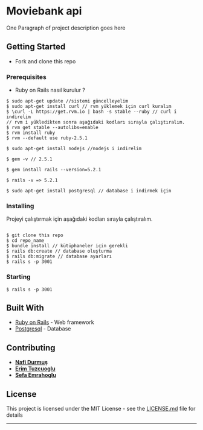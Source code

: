 # Moviebank api

One Paragraph of project description goes here

## Getting Started

- Fork and clone this repo

### Prerequisites

- Ruby on Rails nasıl kurulur ? 

```
$ sudo apt-get update //sistemi güncelleyelim 
$ sudo apt-get install curl // rvm yüklemek için curl kuralım
$ \curl -L https://get.rvm.io | bash -s stable --ruby // curl i indirelim
// rvm i yükledikten sonra aşağıdaki kodları sırayla çalıştıralım.
$ rvm get stable --autolibs=enable
$ rvm install ruby
$ rvm --default use ruby-2.5.1
 
$ sudo apt-get install nodejs //nodejs i indirelim

$ gem -v // 2.5.1

$ gem install rails --version=5.2.1

$ rails -v => 5.2.1

$ sudo apt-get install postgresql // database i indirmek için

```

### Installing

Projeyi çalıştırmak için aşağıdaki kodları sırayla çalıştıralım.

```

$ git clone this repo
$ cd repo_name
$ bundle install // kütüphaneler için gerekli
$ rails db:create // database oluşturma
$ rails db:migrate // database ayarları
$ rails s -p 3001

```

### Starting


```
$ rails s -p 3001

```


## Built With

* [Ruby on Rails](https://rubyonrails.org) - Web framework 
* [Postgresql](https://www.postgresql.org/) - Database

## Contributing

* **[Nafi Durmuş](https://github.com/nafidurmus)** 
* **[Erim Tuzcuoglu](https://github.com/ErimTuzcuoglu)**  
* **[Sefa Emrahoglu](https://github.com/sefaemrahoglu)** 



## License

This project is licensed under the MIT License - see the [LICENSE.md](LICENSE.md) file for details


------------------------------------

